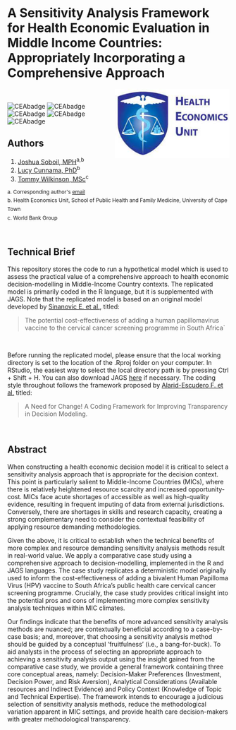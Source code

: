 # A Sensitivity Analysis Framework for Health Economic Evaluation in Middle Income Countries: Appropriately Incorporating a Comprehensive Approach

<img src="misc/logo.jpg" width="260" align="right" />
<br/>

![CEAbadge](https://img.shields.io/github/issues/jSoboil/Dissertation)
![CEAbadge](https://img.shields.io/github/last-commit/jSoboil/Dissertation)
![CEAbadge](https://img.shields.io/github/license/jSoboil/Dissertation)
![CEAbadge](https://img.shields.io/badge/R-v4.0.0+-blue)
![CEAbadge](https://img.shields.io/badge/JAGS-v4.3.0-blue)

## Authors
1. [Joshua Soboil, MPH](https://orcid.org/0000-0003-1362-8465)<sup>a,b</sup>
2. [Lucy Cunnama, PhD](https://orcid.org/0000-0003-2134-4905)<sup>b</sup>
3. [Tommy Wilkinson, MSc](https://orcid.org/0000-0003-0806-2196)<sup>c</sup>

<sup>a. Corresponding author's [email](mailto:joshua@soboils.com?subject=[GitHub]%20Dissertaion%20Enquiry) <br/>
b. Health Economics Unit, School of Public Health and Family Medicine, University of Cape Town <br/>
c. World Bank Group <br/>
<sup>
<br/>

## Technical Brief
This repository stores the code to run a hypothetical model which is used to assess the practical value of a comprehensive approach to health economic decision-modelling in Middle-Income Country contexts. The replicated model is primarily coded in the R language, but it is supplemented with JAGS. Note that the replicated model is based on an original model developed by [Sinanovic E. et al.](https://doi.org/10.1016/j.vaccine.2009.08.004), titled:

>The potential cost-effectiveness of adding a human papillomavirus vaccine to the cervical cancer screening programme in South Africa`

<br/>

Before running the replicated model, please ensure that the local working directory is set to the location of the .Rproj folder on your computer. In RStudio, the easiest way to select the local directory path is by pressing Ctrl + Shift + H. You can also download JAGS [here](https://sourceforge.net/projects/mcmc-jags/files/JAGS/4.x/) if necessary. The coding style throughout follows the framework proposed by [Alarid-Escudero F. et al.](https://doi.org/10.1007/s40273-019-00837-x) titled:

>A Need for Change! A Coding Framework for Improving Transparency in Decision Modeling. 

<br/>

## Abstract
When constructing a health economic decision model it is critical to select a sensitivity analysis approach that is appropriate for the decision context. This point is particularly salient to Middle-Income Countries (MICs), where there is relatively heightened resource scarcity and increased opportunity-cost. MICs face acute shortages of accessible as well as high-quality evidence, resulting in frequent imputing of data from external jurisdictions. Conversely, there are shortages in skills and research capacity, creating a strong complementary need to consider the contextual feasibility of applying resource demanding methodologies.

Given the above, it is critical to establish when the technical benefits of more complex and resource demanding sensitivity analysis methods result in real-world value. We apply a comparative case study using a comprehensive approach to decision-modelling, implemented in the R and JAGS languages. The case study replicates a deterministic model originally used to inform the cost-effectiveness of adding a bivalent Human Papilloma Virus (HPV) vaccine to South Africa’s public health care cervical cancer screening programme. Crucially, the case study provides critical insight into the potential pros and cons of implementing more complex sensitivity analysis techniques within MIC climates.

Our findings indicate that the benefits of more advanced sensitivity analysis methods are nuanced; are contextually beneficial according to a case-by-case basis; and, moreover, that choosing a sensitivity analysis method should be guided by a conceptual ‘fruitfulness’ (i.e., a bang-for-buck). To aid analysts in the process of selecting an appropriate approach to achieving a sensitivity analysis output using the insight gained from the comparative case study, we provide a general framework containing three core conceptual areas, namely: Decision-Maker Preferences (Investment, Decision Power, and Risk Aversion), Analytical Considerations (Available resources and Indirect Evidence) and Policy Context (Knowledge of Topic and Technical Expertise). The framework intends to encourage a judicious selection of sensitivity analysis methods, reduce the methodological variation apparent in MIC settings, and provide health care decision-makers with greater methodological transparency.